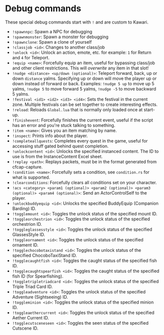 # Debug commands

These special debug commands start with `!` and are custom to Kawari.

* `!spawnnpc`: Spawn a NPC for debugging
* `!spawnmonster`: Spawn a monster for debugging
* `!spawnclone`: Spawn a clone of yourself
* `!classjob <id>`: Changes to another class/job
* `!unlock <id>`: Unlock an action, emote, etc. for example: `1` for Return and `4` for Teleport.
* `!equip <name>`: Forcefully equip an item, useful for bypassing class/job and other client restrictions. This will *overwrite* any item in that slot!
* `!nudge <distance> <up/down (optional)>`: Teleport forward, back, up or down `distance` yalms. Specifying up or down will move the player up or down instead of forward or back. Examples: `!nudge 5 up` to move up 5 yalms, `!nudge 5` to move forward 5 yalms, `!nudge -5` to move backward 5 yalms.
* `!festival <id1> <id2> <id3> <id4>`: Sets the festival in the current zone. Multiple festivals can be set together to create interesting effects.
* `!reload`: Reloads `Global.lua` that is normally only loaded once at start-up.
* `!finishevent`: Forcefully finishes the current event, useful if the script has an error and you're stuck talking to something.
* `!item <name>`: Gives you an item matching by name.
* `!inspect`: Prints info about the player.
* `!completeallquests`: Completes every quest in the game, useful for accessing stuff gated behind quest completion.
* `!unlockcontent <id>`: Unlocks the specified instanced content. The ID to use is from the InstanceContent Excel sheet.
* `!replay <path>`: Replays packets, must be in the format generated from cfcap-capture.
* `!condition <name>`: Forcefully sets a condition, see `condition.rs` for what is supported.
* `!clearconditions`: Forcefully clears all conditions set on your character.
* `!acs <category> <param1 (optional)> <param2 (optional)> <param3 (optional)> <param4 (optional)>`: Send an ActorControlSelf to the player.
* `!unlockbuddyequip <id>`: Unlocks the specified BuddyEquip (Companion Barding) ID.
* `!togglemount <id>`: Toggles the unlock status of the specified mount ID.
* `!toggleorchestrion <id>`: Toggles the unlock status of the specified orchestrion ID.
* `!toggleglassesstyle <id>`: Toggles the unlock status of the specified GlassesStyle ID.
* `!toggleornament <id>`: Toggles the unlock status of the specified ornament ID.
* `!togglechocobotaxistand <id>`: Toggles the unlock status of the specified ChocoboTaxiStand ID.
* `!togglecaughtfish <id>`: Toggles the caught status of the specified fish ID.
* `!togglecaughtspearfish <id>`: Toggles the caught status of the specified fish ID (for Spearfishing).
* `!toggletripletriadcard <id>`: Toggles the unlock status of the specified Triple Triad Card ID.
* `!toggleadventure <id>`: Toggles the unlock status of the specified Adventure (Sightseeing) ID.
* `!toggleminion <id>`: Toggles the unlock status of the specified minion ID.
* `!toggleaethercurrent <id>`: Toggles the unlock status of the specified Aether Current ID.
* `!togglecutsceneseen <id>`: Toggles the seen status of the specified Cutscene ID.
